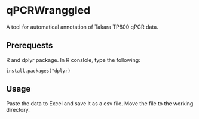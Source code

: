 # qPCRWranggled
 A tool for automatical annotation of Takara TP800 qPCR data.  

## Prerequests
R and dplyr package. In R conslole, type the following:
```  
install.packages("dplyr)  
```  

 ## Usage
 Paste the data to Excel and save it as a csv file. Move the file to the working directory.
